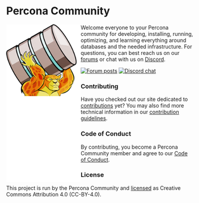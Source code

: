 # Percona Community

<img align="left" width="200" src="assets/superhero.svg">

Welcome everyone to your Percona community for developing, installing, running, optimizing, and learning everything around databases and the needed infrastructure. For questions, you can best reach us on our [forums](https://forums.percona.com) or chat with us on [Discord](https://discord.gg/mQEyGPkNbR).

[![Forum posts](https://img.shields.io/discourse/posts?label=forums&logo=forums&server=https%3A%2F%2Fforums.percona.com%2F)](https://forums.percona.com)
[![Discord chat](https://img.shields.io/discord/808660945513611334)](http://per.co.na/discord)

### Contributing

Have you checked out our site dedicated to [contributions](https://percona.community/contribute) yet? You may also find more technical information in our [contribution guidelines](CONTRIBUTING.md).

### Code of Conduct

By contributing, you become a Percona Community member and agree to our [Code of Conduct](content/contribute/coc.md).

### License

This project is run by the Percona Community and [licensed](LICENSE.md) as Creative Commons Attribution 4.0 (CC-BY-4.0).
